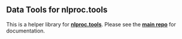 ## Data Tools for nlproc.tools

This is a helper library for [**nlproc.tools**](https://nlproc.tools/). Please see the [**main repo**](https://github.com/davidheineman/nlproc.tools) for documentation.